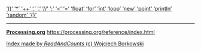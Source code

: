 [ ‘()’ ](https://processing.org/reference/parentheses.html)	[ ‘*’ ](https://processing.org/reference/multiply.html)	[ ‘++’ ](https://processing.org/reference/increment.html)	[ ‘,’ ](https://processing.org/reference/comma.html)	[ ‘.’ ](https://processing.org/reference/dot.html)	[ ‘//’ ](https://processing.org/reference/comment.html)	[ ‘;’ ](https://processing.org/reference/semicolon.html)	[ ‘<’ ](https://processing.org/reference/lessthan.html)	[ ‘=’ ](https://processing.org/reference/assign.html)	[ ‘float’ ](https://processing.org/reference/float.html)	[ ‘for’ ](https://processing.org/reference/for.html)	[ ‘int’ ](https://processing.org/reference/int.html)	[ ‘loop’ ](https://processing.org/reference/loop_.html)	[ ‘new’ ](https://processing.org/reference/new.html)	[ ‘point’ ](https://processing.org/reference/point_.html)	[ ‘println’ ](https://processing.org/reference/println_.html)	[ ‘random’ ](https://processing.org/reference/random_.html)	[ ‘{}’ ](https://processing.org/reference/curlybraces.html)	


----
[__Processing.org__](http://Processing.org/) <https://processing.org/reference/index.html>


[Index made by _ReadAndCounts_ (c) Wojciech Borkowski](https://github.com/borkowsk/bookProcessingEN/tree/main/33_extensions/readandcounts)

